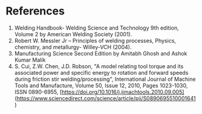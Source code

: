 # References
1. Welding Handbook- Welding Science and Technology 9th edition, Volume 2 by American Welding Society (2001).
2. Robert W. Messler Jr – Principles of welding processes, Physics, chemistry, and metallurgy- Willey-VCH (2004).
3. Manufacturing Science Second Edition by Amitabh Ghosh and Ashok Kumar Malik
4. S. Cui, Z.W. Chen, J.D. Robson, "A model relating tool torque and its associated power and specific energy to rotation and forward speeds during friction stir welding/processing", International Journal of Machine Tools and Manufacture, Volume 50, Issue 12, 2010, Pages 1023-1030, ISSN 0890-6955, [https://doi.org/10.1016/j.ijmachtools.2010.09.005] (https://www.sciencedirect.com/science/article/pii/S0890695510001641)

